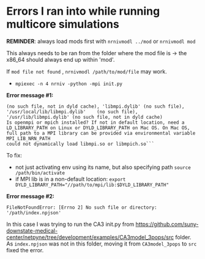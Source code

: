 # Errors I ran into while running multicore simulations 

**REMINDER**: always load mods first with `nrnivmodl ../mod` or `nrnivmodl mod`

This always needs to be ran from the folder where the mod file is -> the x86_64 should always end up within 'mod'.

If `mod file not found` , `nrnivmodl /path/to/mod/file` may work.



- `mpiexec -n 4 nrniv -python -mpi init.py`

<b>Error message #1:</b>

    (no such file, not in dyld cache), 'libmpi.dylib' (no such file), '/usr/local/lib/libmpi.dylib'    (no such file), '/usr/lib/libmpi.dylib' (no such file, not in dyld cache)
    Is openmpi or mpich installed? If not in default location, need a LD_LIBRARY_PATH on Linux or DYLD_LIBRARY_PATH on Mac OS. On Mac OS, full path to a MPI library can be provided via environmental variable MPI_LIB_NRN_PATH
    could not dynamically load libmpi.so or libmpich.so```

To fix:
 - not just activating env using its name, but also specifying path `source /path/bin/activate`
 - if MPI lib is in a non-default location: `export DYLD_LIBRARY_PATH="//path/to/mpi/lib:$DYLD_LIBRARY_PATH"`


<b>Error message #2:</b>

`FileNotFoundError: [Errno 2] No such file or directory: '/path/index.npjson'`

In this case I was trying to run the CA3 init.py from https://github.com/suny-downstate-medical-center/netpyne/tree/development/examples/CA3model_3pops/src folder. As `index.npjson` was not in this folder, moving it from `CA3model_3pops` to `src` fixed the error. 
